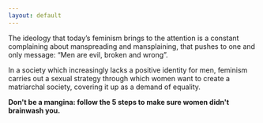 ```yaml
---
layout: default
---
```

The ideology that today’s feminism brings to the attention is a constant complaining about manspreading and mansplaining, that pushes to one and only message: “Men are evil, broken and wrong”.

In a society which increasingly lacks a positive identity for men, feminism carries out a sexual strategy through which women want to create a matriarchal society, covering it up as a demand of equality.

**Don't be a mangina: follow the 5 steps to make sure women didn't brainwash you.**